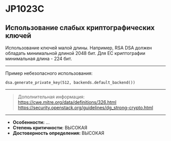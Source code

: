 # JP1023C
## Использование слабых криптографических ключей
Использование ключей малой длины.
Например, RSA DSA должен обладать минимальной длиной 2048 бит. Для EC криптографии минимальная
длина - 224 бит.

---
Пример небезопасного использования:
```
dsa.generate_private_key(512, backends.default_backend())
```
---
> Дополнительная информация:
> <https://cwe.mitre.org/data/definitions/326.html>
> <https://security.openstack.org/guidelines/dg_strong-crypto.html>
---
* __Особенности:__ ...
* __Степень критичности:__ ВЫСОКАЯ
* __Достоверность определения:__ ВЫСОКАЯ
